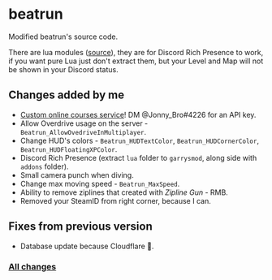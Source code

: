 # beatrun
Modified beatrun's source code.<br>

There are lua modules ([source](https://github.com/fluffy-servers/gmod-discord-rpc)), they are for Discord Rich Presence to work, if you want pure Lua just don't extract them, but your Level and Map will not be shown in your Discord status.

## Changes added by me
* [Custom online courses service](https://courses.beatrun.ru)! DM @Jonny_Bro#4226 for an API key.
* Allow Overdrive usage on the server - `Beatrun_AllowOvedriveInMultiplayer`.
* Change HUD's colors - `Beatrun_HUDTextColor`, `Beatrun_HUDCornerColor`, `Beatrun_HUDFloatingXPColor`.
* Discord Rich Presence (extract `lua` folder to `garrysmod`, along side with `addons` folder).
* Small camera punch when diving.
* Change max moving speed - `Beatrun_MaxSpeed`.
* Ability to remove ziplines that created with *Zipline Gun* - RMB.
* Removed your SteamID from right corner, because I can.

## Fixes from previous version
* Database update because Cloudflare 🤡.

### [All changes](https://github.com/JonnyBro/beatrun/blob/master/CHANGES.md)
